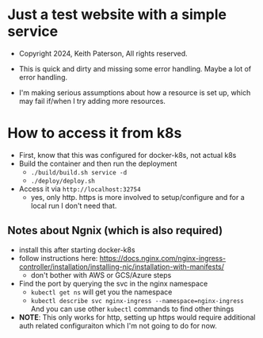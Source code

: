 # Just a test website with a simple service

* Copyright 2024, Keith Paterson, All rights reserved.

* This is quick and dirty and missing some error handling.  Maybe a lot of error handling.
* I'm making serious assumptions about how a resource is set up,
  which may fail if/when I try adding more resources.

# How to access it from k8s

* First, know that this was configured for docker-k8s, not actual k8s
* Build the container and then run the deployment
  * `./build/build.sh service -d`
  * `./deploy/deploy.sh`
* Access it via `http://localhost:32754`
  * yes, only http.  https is more involved to setup/configure and for a local run I don't need that.

## Notes about Ngnix (which is also required)
* install this after starting docker-k8s
* follow instructions here:
  https://docs.nginx.com/nginx-ingress-controller/installation/installing-nic/installation-with-manifests/
  * don't bother with AWS or GCS/Azure steps
* Find the port by querying the svc in the nginx namespace
  * `kubectl get ns` will get you the namespace
  * `kubectl describe svc nginx-ingress --namespace=nginx-ingress`
  And you can use other `kubectl` commands to find other things
* __NOTE__: This only works for http, setting up https would require additional auth related configuraiton
  which I'm not going to do for now.
  
